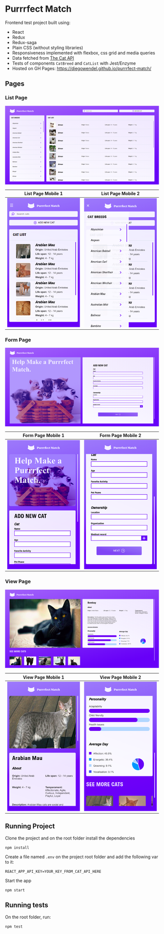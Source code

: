 # Purrrfect Match

Frontend test project built using:
- React
- Redux
- Redux-saga
- Plain CSS (without styling libraries)
- Responsiveness implemented with flexbox, css grid and media queries
- Data fetched from [The Cat API](https://docs.thecatapi.com/)
- Tests of components `CatBreed` and `CatList` with Jest/Enzyme
- Hosted on GH Pages: https://diegowendel.github.io/purrrfect-match/

## Pages

### List Page

![page1](docs/img/page1.png)

|      List Page Mobile 1      |      List Page Mobile 2      |
| :--------------------------: | :--------------------------: |
| ![page4](docs/img/page4.png) | ![page5](docs/img/page5.png) |

### Form Page

![page2](docs/img/page2.png)

|      Form Page Mobile 1      |      Form Page Mobile 2      |
| :--------------------------: | :--------------------------: |
| ![page8](docs/img/page8.png) | ![page9](docs/img/page9.png) |

### View Page

![page3](docs/img/page3.png)

|      View Page Mobile 1      |      View Page Mobile 2      |
| :--------------------------: | :--------------------------: |
| ![page6](docs/img/page6.png) | ![page7](docs/img/page7.png) |


## Running Project

Clone the project and on the root folder install the dependencies

```
npm install
```

Create a file named `.env` on the project root folder and add the following var to it:

```
REACT_APP_API_KEY=YOUR_KEY_FROM_CAT_API_HERE
```

Start the app

```
npm start
```

## Running tests

On the root folder, run:

```
npm test
```
